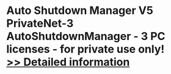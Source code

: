 # Auto Shutdown Manager V5 PrivateNet-3<br />AutoShutdownManager - 3 PC licenses - for private use only!<br />[>> Detailed information](https://secure.shareit.com/shareit/product.html?productid=300599111&affiliateid=200057808)